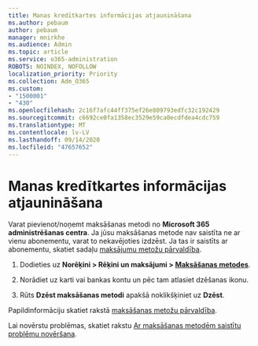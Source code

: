 ```yaml
---
title: Manas kredītkartes informācijas atjaunināšana
ms.author: pebaum
author: pebaum
manager: mnirkhe
ms.audience: Admin
ms.topic: article
ms.service: o365-administration
ROBOTS: NOINDEX, NOFOLLOW
localization_priority: Priority
ms.collection: Adm_O365
ms.custom:
- "1500001"
- "430"
ms.openlocfilehash: 2c16f7afc44ff375ef26e809793edfc32c192429
ms.sourcegitcommit: c6692ce0fa1358ec3529e59ca0ecdfdea4cdc759
ms.translationtype: MT
ms.contentlocale: lv-LV
ms.lasthandoff: 09/14/2020
ms.locfileid: "47657652"
---
```

# <a name="update-my-credit-card-information"></a>Manas kredītkartes informācijas atjaunināšana

Varat pievienot/noņemt maksāšanas metodi no **Microsoft 365 administrēšanas centra**. Ja jūsu maksāšanas metode nav saistīta ne ar vienu abonementu, varat to nekavējoties izdzēst. Ja tas ir saistīts ar abonementu, skatiet sadaļu [maksājumu metožu pārvaldība](https://docs.microsoft.com/microsoft-365/commerce/billing-and-payments/manage-payment-methods).

1. Dodieties uz **Norēķini > Rēķini un maksājumi > [Maksāšanas metodes](https://go.microsoft.com/fwlink/p/?linkid=2018806)**.

2. Norādiet uz karti vai bankas kontu un pēc tam atlasiet dzēšanas ikonu.

3. Rūts **Dzēst maksāšanas metodi** apakšā noklikšķiniet uz **Dzēst**.

Papildinformāciju skatiet rakstā [maksāšanas metožu pārvaldība](https://docs.microsoft.com/microsoft-365/commerce/billing-and-payments/manage-payment-methods).

Lai novērstu problēmas, skatiet rakstu [Ar maksāšanas metodēm saistītu problēmu novēršana](https://docs.microsoft.com/microsoft-365/commerce/billing-and-payments/manage-payment-methods#troubleshoot-payment-methods).
